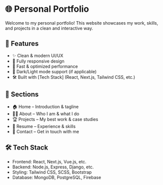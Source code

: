 # 🌐 Personal Portfolio

Welcome to my personal portfolio! This website showcases my work, skills, and projects in a clean and interactive way.

## 📌 Features  
- ✨ Clean & modern UI/UX  
- 📱 Fully responsive design  
- 🚀 Fast & optimized performance  
- 🎨 Dark/Light mode support (if applicable)  
- 🛠️ Built with [Tech Stack] (React, Next.js, Tailwind CSS, etc.)  

## 📂 Sections  
- 🏠 Home – Introduction & tagline  
- 👨‍💻 About – Who I am & what I do  
- 🏆 Projects – My best work & case studies  
- 📜 Resume – Experience & skills  
- 📩 Contact – Get in touch with me  

## 🛠️ Tech Stack  
- Frontend: React, Next.js, Vue.js, etc.  
- Backend: Node.js, Express, Django, etc.  
- Styling: Tailwind CSS, SCSS, Bootstrap  
- Database: MongoDB, PostgreSQL, Firebase  


